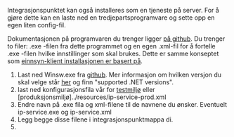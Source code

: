 Integrasjonspunktet kan også installeres som en tjeneste på server. For å gjøre dette kan en laste ned en tredjepartsprogramvare og sette opp en egen liten config-fil.

Dokumentasjonen på programvaren du trenger ligger [på github](https://github.com/kohsuke/winsw). Du trenger to filer: .exe -filen fra dette programmet og en egen .xml-fil for å fortelle .exe -filen hvilke innstillinger som skal brukes. Dette er samme konseptet som [einnsyn-klient installasjonen er basert på](https://samarbeid.difi.no/einnsyn/utrulling/installsjonsrettleiing-klient). 

1. Last ned Winsw.exe fra [github](https://github.com/kohsuke/winsw/releases). Mer informasjon om hvilken versjon du skal velge står [her](https://github.com/kohsuke/winsw) og finn "supported .NET versions".
2. last ned konfigurasjonsfila vår for [testmiljø](../resources/ip-service-staging.xml) eller [produksjonsmiljø]../resources/ip-service-prod.xml
3. Endre navn på .exe fila og xml-filene til de navnene du ønsker. Eventuelt ip-service.exe og ip-service.xml
4. Legg begge disse filene i integrasjonspunktmappa di.
5. 

